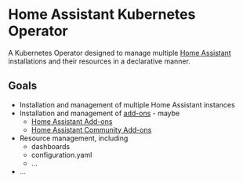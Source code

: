 # Home Assistant Kubernetes Operator

A Kubernetes Operator designed to manage multiple [Home Assistant](https://www.home-assistant.io/) installations and their resources in a declarative manner.

## Goals

- Installation and management of multiple Home Assistant instances
- Installation and management of [add-ons](https://www.home-assistant.io/addons/) - maybe
  - [Home Assistant Add-ons](https://github.com/home-assistant/addons)
  - [Home Assistant Community Add-ons](https://github.com/hassio-addons/repository)
- Resource management, including
  - dashboards
  - configuration.yaml
  - ...
- ...
